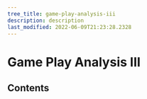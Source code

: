 ```yaml
---
tree_title: game-play-analysis-iii
description: description
last_modified: 2022-06-09T21:23:28.2328
---
```


# Game Play Analysis III

## Contents
